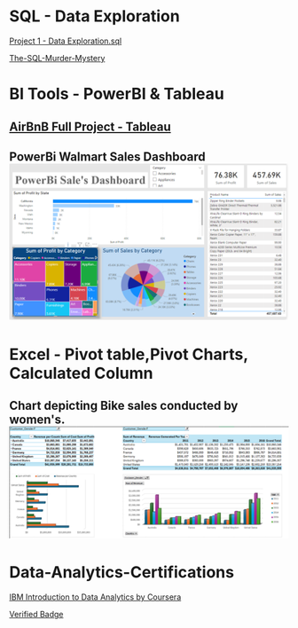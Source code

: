 # SQL - Data Exploration 
<a href='Project 1 - Data Exploration.sql'>Project 1 - Data Exploration.sql</a>

[The-SQL-Murder-Mystery](https://github.com/Juveria-Dalvi/The-SQL-Murder-Mystery)

# BI Tools - PowerBI & Tableau
## [ AirBnB Full Project - Tableau](https://public.tableau.com/views/AirBnBFullProject_17048434183610/Dashboard1?:language=en-US&:display_count=n&:origin=viz_share_link)
## PowerBi Walmart Sales Dashboard <img src='images/PowerBi Walmart Sales Dashboard .png' alt='Sales Image'>


# Excel - Pivot table,Pivot Charts, Calculated Column 
## Chart depicting Bike sales conducted by women's. <img src='images/Sales .png' alt='Sales Image'>

# Data-Analytics-Certifications
[IBM Introduction to Data Analytics by Coursera](https://coursera.org/share/e4555cc5e39047fba9914ec9aa33ab61)

[Verified Badge](https://www.credly.com/badges/47803ef7-06ce-4f93-9de9-c7998a410600/public_url) 
